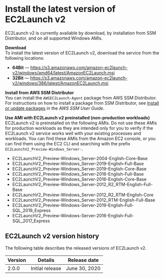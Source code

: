 # Install the latest version of EC2Launch v2<a name="ec2launch-v2-install"></a>

EC2Launch v2 is currently available by download, by installation from SSM Distributor, and on all supported Windows AMIs\.

**Download**  
To install the latest version of EC2Launch v2, download the service from the following locations:
+ **64Bit** — [https://s3\.amazonaws\.com/amazon\-ec2launch\-v2/windows/amd64/latest/AmazonEC2Launch\.msi](https://s3.amazonaws.com/amazon-ec2launch-v2/windows/amd64/latest/AmazonEC2Launch.msi)
+ **32Bit** — [https://s3\.amazonaws\.com/amazon\-ec2launch\-v2/windows/386/latest/AmazonEC2Launch\.msi](https://s3.amazonaws.com/amazon-ec2launch-v2/windows/386/latest/AmazonEC2Launch.msi)

**Install from AWS SSM Distributor**  
You can install the `AWSEC2Launch-Agent` package from AWS SSM Distributor\. For instructions on how to install a package from SSM Distributor, see [Install or update packages](https://docs.aws.amazon.com/systems-manager/latest/userguide/distributor-working-with-packages-deploy.html) in the *AWS SSM User Guide*\.

**Use AMI with EC2Launch v2 preinstalled \(non\-production workloads\)**  
EC2Launch v2 is preinstalled on the following AMIs\. Do not use these AMIs for production workloads as they are intended only for you to verify if the EC2Launch v2 service works well with your existing processes and workloads\. You can find these AMIs from the Amazon EC2 console, or you can find them using the EC2 CLI and searching with the prefix `EC2LaunchV2_Preview-Windows_Server-`\.
+ EC2LaunchV2\_Preview\-Windows\_Server\-2004\-English\-Core\-Base
+ EC2LaunchV2\_Preview\-Windows\_Server\-2019\-English\-Full\-Base
+ EC2LaunchV2\_Preview\-Windows\_Server\-2019\-English\-Core\-Base
+ EC2LaunchV2\_Preview\-Windows\_Server\-2016\-English\-Full\-Base
+ EC2LaunchV2\_Preview\-Windows\_Server\-2016\-English\-Core\-Base
+ EC2LaunchV2\_Preview\-Windows\_Server\-2012\_R2\_RTM\-English\-Full\-Base
+ EC2LaunchV2\_Preview\-Windows\_Server\-2012\_R2\_RTM\-English\-Core
+ EC2LaunchV2\_Preview\-Windows\_Server\-2012\_RTM\-English\-Full\-Base
+ EC2LaunchV2\_Preview\-Windows\-Server\-2019\-English\-Full\-SQL\_2019\_Express
+ EC2LaunchV2\_Preview\-Windows\-Server\-2016\-English\-Full\-SQL\_2017\_Express

## EC2Launch v2 version history<a name="ec2launchv2-version-history"></a>

The following table describes the released versions of EC2Launch v2\.


| Version | Details | Release date | 
| --- | --- | --- | 
| 2\.0\.0 | Initial release | June 30, 2020 | 
